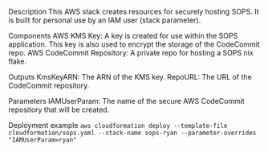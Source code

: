Description
This AWS stack creates resources for securely hosting SOPS. It is built for personal use by an IAM user (stack parameter).

Components
AWS KMS Key: A key is created for use within the SOPS application. This key is also used to encrypt the storage of the CodeCommit repo.
AWS CodeCommit Repository: A private repo for hosting a SOPS nix flake.

Outputs
KmsKeyARN: The ARN of the KMS key.
RepoURL: The URL of the CodeCommit repository.

Parameters
IAMUserParam: The name of the secure AWS CodeCommit repository that will be created.

Deployment example
`aws cloudformation deploy --template-file cloudformation/sops.yaml --stack-name sops-ryan --parameter-overrides "IAMUserParam=ryan"`
